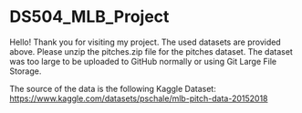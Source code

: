 # DS504_MLB_Project

Hello! Thank you for visiting my project. The used datasets are provided above. Please unzip the pitches.zip file for the pitches dataset. The dataset was too large to be uploaded to GitHub normally or using Git Large File Storage.

The source of the data is the following Kaggle Dataset: https://www.kaggle.com/datasets/pschale/mlb-pitch-data-20152018
